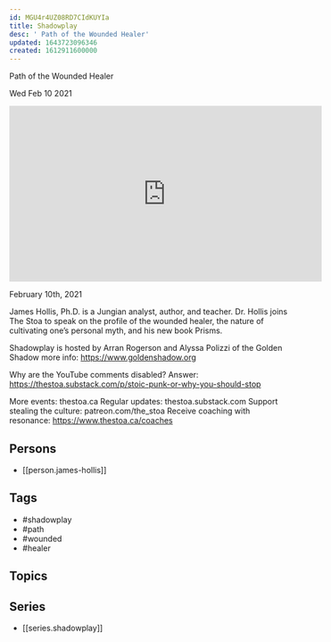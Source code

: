 ```yaml
---
id: MGU4r4UZ08RD7CIdKUYIa
title: Shadowplay
desc: ' Path of the Wounded Healer'
updated: 1643723096346
created: 1612911600000
---
```



 Path of the Wounded Healer

Wed Feb 10 2021

<iframe width="560" height="315" src="https://www.youtube.com/embed/invi1Uld0UY" title="Shadowplay: Path of the Wounded Healer w/ James Hollis" frameborder="0" allow="accelerometer; autoplay; clipboard-write; encrypted-media; gyroscope; picture-in-picture" allowfullscreen ></iframe>

February 10th, 2021

James Hollis, Ph.D. is a Jungian analyst, author, and teacher. Dr. Hollis joins The Stoa to speak on the profile of the wounded healer, the nature of cultivating one’s personal myth, and his new book Prisms.

Shadowplay is hosted by Arran Rogerson and Alyssa Polizzi of the Golden Shadow more info: https://www.goldenshadow.org

Why are the YouTube comments disabled? Answer: https://thestoa.substack.com/p/stoic-punk-or-why-you-should-stop

More events: thestoa.ca
Regular updates: thestoa.substack.com
Support stealing the culture: patreon.com/the_stoa
Receive coaching with resonance: https://www.thestoa.ca/coaches

## Persons

- [[person.james-hollis]]

## Tags

- #shadowplay
- #path
- #wounded
- #healer

## Topics



## Series

- [[series.shadowplay]]

